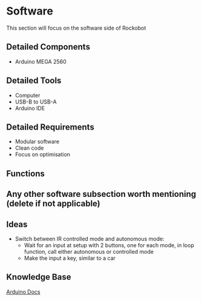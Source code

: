 # Software
This section will focus on the software side of Rockobot

## Detailed Components
- Arduino MEGA 2560

## Detailed Tools
- Computer
- USB-B to USB-A
- Arduino IDE

## Detailed Requirements
- Modular software
- Clean code
- Focus on optimisation

## Functions

## Any other software subsection worth mentioning (delete if not applicable)

## Ideas
- Switch between IR controlled mode and autonomous mode:
    - Wait for an input at setup with 2 buttons, one for each mode, in loop function, call either autonomous or controlled mode
    - Make the input a key, similar to a car

## Knowledge Base
[Arduino Docs](https://docs.arduino.cc/)
